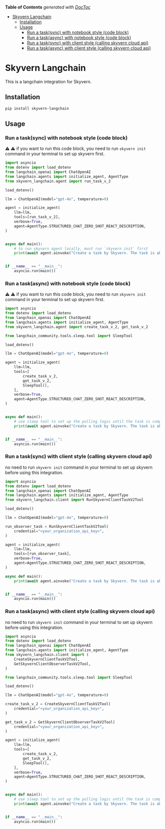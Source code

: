 <!-- START doctoc generated TOC please keep comment here to allow auto update -->
<!-- DON'T EDIT THIS SECTION, INSTEAD RE-RUN doctoc TO UPDATE -->
**Table of Contents**  *generated with [DocToc](https://github.com/thlorenz/doctoc)*

- [Skyvern Langchain](#skyvern-langchain)
  - [Installation](#installation)
  - [Usage](#usage)
    - [Run a task(sync) with notebook style (code block)](#run-a-tasksync-with-notebook-style-code-block)
    - [Run a task(async) with notebook style (code block)](#run-a-taskasync-with-notebook-style-code-block)
    - [Run a task(sync) with client style (calling skyvern cloud api)](#run-a-tasksync-with-client-style-calling-skyvern-cloud-api)
    - [Run a task(async) with client style (calling skyvern cloud api)](#run-a-taskasync-with-client-style-calling-skyvern-cloud-api)

<!-- END doctoc generated TOC please keep comment here to allow auto update -->

# Skyvern Langchain

This is a langchain integration for Skyvern.

## Installation

```bash
pip install skyvern-langchain
```

## Usage

### Run a task(sync) with notebook style (code block)
:warning: :warning: if you want to run this code block, you need to run `skyvern init` command in your terminal to set up skyvern first.

```python
import asyncio
from dotenv import load_dotenv
from langchain_openai import ChatOpenAI
from langchain.agents import initialize_agent, AgentType
from skyvern_langchain.agent import run_task_v_2

load_dotenv()

llm = ChatOpenAI(model="gpt-4o", temperature=0)

agent = initialize_agent(
    llm=llm,
    tools=[run_task_v_2],
    verbose=True,
    agent=AgentType.STRUCTURED_CHAT_ZERO_SHOT_REACT_DESCRIPTION,
)


async def main():
    # to run skyvern agent locally, must run `skyvern init` first
    print(await agent.ainvoke("Create a task by Skyvern. The task is about 'Navigate to the Hacker News homepage and get the top 3 posts.'"))


if __name__ == "__main__":
    asyncio.run(main())
```

### Run a task(async) with notebook style (code block)
:warning: :warning: if you want to run this code block, you need to run `skyvern init` command in your terminal to set up skyvern first.

```python
import asyncio
from dotenv import load_dotenv
from langchain_openai import ChatOpenAI
from langchain.agents import initialize_agent, AgentType
from skyvern_langchain.agent import create_task_v_2, get_task_v_2

from langchain_community.tools.sleep.tool import SleepTool

load_dotenv()

llm = ChatOpenAI(model="gpt-4o", temperature=0)

agent = initialize_agent(
    llm=llm,
    tools=[
        create_task_v_2,
        get_task_v_2,
        SleepTool(),
    ],
    verbose=True,
    agent=AgentType.STRUCTURED_CHAT_ZERO_SHOT_REACT_DESCRIPTION,
)


async def main():
    # use sleep tool to set up the polling logic until the task is completed, if you only want to run the create task, you can remove the sleep tool
    print(await agent.ainvoke("Create a task by Skyvern. The task is about 'Navigate to the Hacker News homepage and get the top 3 posts.' Then, get this task information until it's completed. The task information re-get interval should be 60s."))


if __name__ == "__main__":
    asyncio.run(main())

```

### Run a task(sync) with client style (calling skyvern cloud api)
no need to run `skyvern init` command in your terminal to set up skyvern before using this integration.

```python
import asyncio
from dotenv import load_dotenv
from langchain_openai import ChatOpenAI
from langchain.agents import initialize_agent, AgentType
from skyvern_langchain.client import RunSkyvernClientTaskV2Tool

load_dotenv()

llm = ChatOpenAI(model="gpt-4o", temperature=0)

run_observer_task = RunSkyvernClientTaskV2Tool(
    credential="<your_organization_api_key>",
)

agent = initialize_agent(
    llm=llm,
    tools=[run_observer_task],
    verbose=True,
    agent=AgentType.STRUCTURED_CHAT_ZERO_SHOT_REACT_DESCRIPTION,
)

async def main():
    print(await agent.ainvoke("Create a task by Skyvern. The task is about 'Navigate to the Hacker News homepage and get the top 3 posts.'"))


if __name__ == "__main__":
    asyncio.run(main())
```

### Run a task(async) with client style (calling skyvern cloud api)
no need to run `skyvern init` command in your terminal to set up skyvern before using this integration.

```python
import asyncio
from dotenv import load_dotenv
from langchain_openai import ChatOpenAI
from langchain.agents import initialize_agent, AgentType
from skyvern_langchain.client import (
    CreateSkyvernClientTaskV2Tool,
    GetSkyvernClientObserverTaskV2Tool,
)

from langchain_community.tools.sleep.tool import SleepTool

load_dotenv()

llm = ChatOpenAI(model="gpt-4o", temperature=0)

create_task_v_2 = CreateSkyvernClientTaskV2Tool(
    credential="<your_organization_api_key>",
)

get_task_v_2 = GetSkyvernClientObserverTaskV2Tool(
    credential="<your_organization_api_key>",
)

agent = initialize_agent(
    llm=llm,
    tools=[
        create_task_v_2,
        get_task_v_2,
        SleepTool(),
    ],
    verbose=True,
    agent=AgentType.STRUCTURED_CHAT_ZERO_SHOT_REACT_DESCRIPTION,
)


async def main():
    # use sleep tool to set up the polling logic until the task is completed, if you only want to run the create task, you can remove the sleep tool
    print(await agent.ainvoke("Create a task by Skyvern. The task is about 'Navigate to the Hacker News homepage and get the top 3 posts.' Then, get this task information until it's completed. The task information re-get interval should be 60s."))


if __name__ == "__main__":
    asyncio.run(main())
```